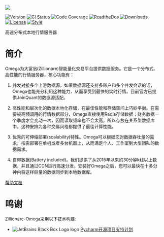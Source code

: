
![](http://images.jieyu.ai/images/hot/zillionbanner.jpg)

[![Version](http://img.shields.io/pypi/v/zillionare-omega?color=brightgreen)](https://pypi.python.org/pypi/zillionare-omega)
[![CI Status](https://github.com/zillionare/omega/actions/workflows/release.yml/badge.svg?branch=release)](https://github.com/zillionare/omega)
[![Code Coverage](https://img.shields.io/codecov/c/github/zillionare/omega)](https://app.codecov.io/gh/zillionare/omega)
[![ReadtheDos](https://readthedocs.org/projects/omega/badge/?version=latest)](https://omega.readthedocs.io/en/latest/?badge=latest)
[![Downloads](https://pepy.tech/badge/zillionare-omega)](https://pepy.tech/project/zillionare-omega)
[![License](https://img.shields.io/badge/License-MIT.svg)](https://opensource.org/licenses/MIT)
[![Style](https://img.shields.io/badge/code%20style-black-000000.svg)](https://github.com/psf/black)


高速分布式本地行情服务器


# 简介

Omega为大富翁(Zillionare)智能量化交易平台提供数据服务。它是一个分布式、高性能的行情服务器，核心功能有：

1. 并发对接多个上游数据源，如果数据源还支持多账户和多个并发会话的话，Omega也能充分利用这种能力，从而享受到最快的实时行情。目前官方已提供JoinQuant的数据源适配。

2. 高性能和层次化的数据本地化存储，在最佳性能和存储空间上巧妙平衡。在需要被高频调用的行情数据部分，Omega直接使用Redis存储数据；财务数据一个季度才会变动一次，因而读取频率也不会太高，所以存放在关系型数据库中。这种安排为各种交易风格都提供了最佳计算性能。

3. 优秀的可伸缩部署(scalability)特性。Omega可以根据您对数据吞吐量的需求，按需部署在单机或者多台机器上，从而满足个人、工作室到大型团队的数据需求。

4. 自带数据(Battery included)。我们提供了从2015年以来的30分钟k线以上数据，并且通过CDN进行高速分发。安装好Omega之后，您可以最快在十多分钟内将这样巨量的数据同步到本地数据库。

[帮助文档](https://zillionare-omega.readthedocs.io)

鸣谢
=========

Zillionare-Omega采用以下技术构建:
- ![JetBrains Black Box Logo logo](https://resources.jetbrains.com/storage/products/company/brand/logos/jb_square.svg) [Pycharm开源项目支持计划](https://www.jetbrains.com/?from=zillionare-omega)
